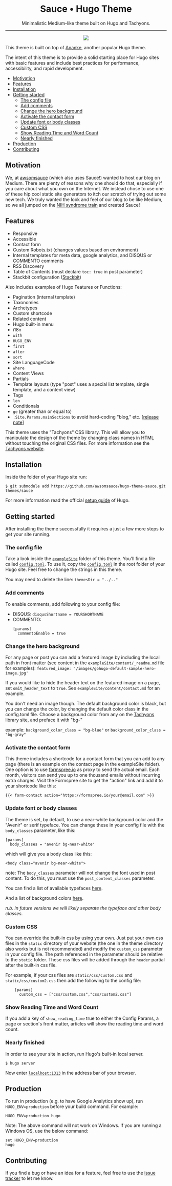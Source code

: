<h1 align="center">Sauce • Hugo Theme</h1>

<p align="center">
  Minimalistic Medium-like theme built on Hugo and Tachyons.
</p>


<hr>

<p align="center">
  <img src="screenshot.png">
</p>


This theme is built on top of
[Ananke](https://github.com/awsomsauce/hugo-theme-sauce), another popular Hugo
theme.

The intent of this theme is to provide a solid starting place for Hugo sites
with basic features and include best practices for performance, accessibility,
and rapid development.

- [Motivation](#motivation)
- [Features](#features)
- [Installation](#installation)
- [Getting started](#getting-started)
  - [The config file](#the-config-file)
  - [Add comments](#add-comments)
  - [Change the hero background](#change-the-hero-background)
  - [Activate the contact form](#activate-the-contact-form)
  - [Update font or body classes](#update-font-or-body-classes)
  - [Custom CSS](#custom-css)
  - [Show Reading Time and Word Count](#show-reading-time-and-word-count)
  - [Nearly finished](#nearly-finished)
- [Production](#production)
- [Contributing](#contributing)

## Motivation

We, at [awsomsauce](https://awsomsauce.tech) (which also uses Sauce!) wanted to
host our blog on Medium. There are plenty of reasons why one should do that,
especially if you care about what you own on the Internet. We instead chose to
use one of these hip cool static site generators to itch our scratch of trying
out some new tech. We truly wanted the look and feel of our blog to be like
Medium, so we all jumped on the [NIH syndrome
train](https://en.wikipedia.org/wiki/Not_invented_here) and created Sauce!

## Features

- Responsive
- Accessible
- Contact form
- Custom Robots.txt (changes values based on environment)
- Internal templates for meta data, google analytics, and DISQUS or COMMENTO
  comments
- RSS Discovery
- Table of Contents (must declare `toc: true` in post parameter)
- Stackbit configuration ([Stackbit](https://www.stackbit.com))

Also includes examples of Hugo Features or Functions:

- Pagination (internal template)
- Taxonomies
- Archetypes
- Custom shortcode
- Related content
- Hugo built-in menu
- i18n
- `with`
- `HUGO_ENV`
- `first`
- `after`
- `sort`
- Site LanguageCode
- `where`
- Content Views
- Partials
- Template layouts (type "post" uses a special list template, single template,
  and a content view)
- Tags
- `len`
- Conditionals
- `ge` (greater than or equal to)
- `.Site.Params.mainSections` to avoid hard-coding "blog," etc. [[release
  note](https://github.com/spf13/hugo/blob/66ec6305f6cb450ddf9c489854146bac02f7dca1/docs/content/meta/release-notes.md#enhancements)]


This theme uses the "Tachyons" CSS library. This will allow you to manipulate
the design of the theme by changing class names in HTML without touching the
original CSS files. For more information see the [Tachyons
website](http://tachyons.io/).


## Installation

Inside the folder of your Hugo site run:

    $ git submodule add https://github.com/awsomsauce/hugo-theme-sauce.git themes/sauce

For more information read the official [setup
guide](//gohugo.io/overview/installing/) of Hugo.



## Getting started

After installing the theme successfully it requires a just a few more steps to
get your site running.


### The config file

Take a look inside the
[`exampleSite`](https://github.com/awsomsauce/hugo-theme-sauce/tree/master/exampleSite)
folder of this theme. You'll find a file called
[`config.toml`](https://github.com/awsomsauce/hugo-theme-sauce/blob/master/exampleSite/config.toml).
To use it, copy the
[`config.toml`](https://github.com/awsomsauce/hugo-theme-sauce/blob/master/exampleSite/config.toml)
in the root folder of your Hugo site. Feel free to change the strings in this
theme.

You may need to delete the line: `themesDir = "../.."`


### Add comments

To enable comments, add following to your config file:

- DISQUS: `disqusShortname = YOURSHORTNAME`
- COMMENTO:
  ```
  [params]
    commentoEnable = true
  ```

### Change the hero background

For any page or post you can add a featured image by including the local path in
front matter (see content in the `exampleSite/content/_readme.md` file for
examples): `featured_image: '/images/gohugo-default-sample-hero-image.jpg'`

If you would like to hide the header text on the featured image on a page, set
`omit_header_text` to `true`. See `exampleSite/content/contact.md` for an
example.

You don't need an image though. The default background color is black, but you
can change the color, by changing the default color class in the config.toml
file. Choose a background color from any on the
[Tachyons](http://tachyons.io/docs/themes/skins/) library site, and preface it
with "bg-"

example: `background_color_class = "bg-blue"` or `background_color_class =
"bg-gray"`



### Activate the contact form

This theme includes a shortcode for a contact form that you can add to any page
(there is an example on the contact page in the exampleSite folder). One option
is to use [formspree.io](//formspree.io/) as proxy to send the actual email.
Each month, visitors can send you up to one thousand emails without incurring
extra charges. Visit the Formspree site to get the "action" link and add it to
your shortcode like this:

```
{{< form-contact action="https://formspree.io/your@email.com" >}}
```

### Update font or body classes

The theme is set, by default, to use a near-white background color and the
"Avenir" or serif typeface. You can change these in your config file with the
`body_classes` parameter, like this:

```
[params]
  body_classes = "avenir bg-near-white"
```

which will give you a body class like this:

```
<body class="avenir bg-near-white">
```

note: The `body_classes` parameter will not change the font used in post
content. To do this, you must use the `post_content_classes` parameter.

You can find a list of available typefaces
[here](https://github.com/tachyons-css/tachyons/blob/v4.7.0/src/_font-family.css).

And a list of background colors
[here](https://github.com/tachyons-css/tachyons/blob/v4.7.0/src/_skins.css#L96).


_n.b. in future versions we will likely separate the typeface and other body
classes._


### Custom CSS

You can override the built-in css by using your own. Just put your own css files
in the `static` directory of your website (the one in the theme directory also
works but is not recommended) and modify the `custom_css` parameter in your
config file. The path referenced in the parameter should be relative to the
`static` folder. These css files will be added through the `header` partial
after the built-in css file.

For example, if your css files are `static/css/custom.css` and
`static/css/custom2.css` then add the following to the config file:

```
    [params]
      custom_css = ["css/custom.css","css/custom2.css"]
```

### Show Reading Time and Word Count

If you add a key of `show_reading_time` true to either the Config Params, a page
or section's front matter, articles will show the reading time and word count.


### Nearly finished

In order to see your site in action, run Hugo's built-in local server.

`$ hugo server`

Now enter [`localhost:1313`](http://localhost:1313/) in the address bar of your
browser.

## Production

To run in production (e.g. to have Google Analytics show up), run
`HUGO_ENV=production` before your build command. For example:

```
HUGO_ENV=production hugo
```

Note: The above command will not work on Windows. If you are running a Windows
OS, use the below command:

```
set HUGO_ENV=production
hugo
```

## Contributing

If you find a bug or have an idea for a feature, feel free to use the [issue
tracker](https://github.com/awsomsauce/hugo-theme-sauce/issues/new) to let me
know.
